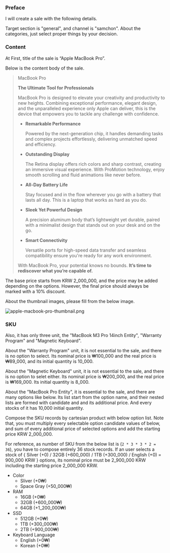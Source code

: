### Preface

I will create a sale with the following details.

Target section is "general", and  channel is "samchon". About the categories, just select proper things by your decision.

### Content

At First, title of the sale is “Apple MacBook Pro”.

Below is the content body of the sale.

> MacBook Pro
> 
> 
> **The Ultimate Tool for Professionals**
> 
> MacBook Pro is designed to elevate your creativity and productivity to new heights. Combining exceptional performance, elegant design, and the unparalleled experience only Apple can deliver, this is the device that empowers you to tackle any challenge with confidence.
> 
> - **Remarkable Performance**
>     
>     Powered by the next-generation chip, it handles demanding tasks and complex projects effortlessly, delivering unmatched speed and efficiency.
>     
> - **Outstanding Display**
>     
>     The Retina display offers rich colors and sharp contrast, creating an immersive visual experience. With ProMotion technology, enjoy smooth scrolling and fluid animations like never before.
>     
> - **All-Day Battery Life**
>     
>     Stay focused and in the flow wherever you go with a battery that lasts all day. This is a laptop that works as hard as you do.
>     
> - **Sleek Yet Powerful Design**
>     
>     A precision aluminum body that’s lightweight yet durable, paired with a minimalist design that stands out on your desk and on the go.
>     
> - **Smart Connectivity**
>     
>     Versatile ports for high-speed data transfer and seamless compatibility ensure you're ready for any work environment.
>     
> 
> With MacBook Pro, your potential knows no bounds. **It’s time to rediscover what you’re capable of.**
> 

The base price starts from KRW 2_000_000, and the price may be added depending on the options. However, the final price should always be marked with a 10% discount.

About the thumbnail images, please fill from the below image.

![apple-macbook-pro-thumbnail.png](https://store.storeimages.cdn-apple.com/8756/as-images.apple.com/is/mbp14-spaceblack-gallery1-202410?wid=4000&hei=3074&fmt=jpeg&qlt=90&.v=1729264981617)

### SKU

Also, it has only three unit, the "MacBook M3 Pro 14inch Entity", "Warranty Program" and "Magnetic Keyboard".

About the "Warranty Program" unit, it is not essential to the sale, and there is no option to select. Its nominal price is ₩100_000 and the real price is ₩89_000, and its initial quantity is 10_000.

About the "Magnetic Keyboard" unit, it is not essential to the sale, and there is no option to selet either. Its nominal price is ₩200_000, and the real price is ₩169_000. Its initial quantity is 8_000.

About the "MacBook Pro Entity", it is essential to the sale, and there are many options like below. Its list start from the option name, and their nested lists are formed with candidate and and its additional price. And every stocks of it has 10,000 initial quantity.

Compose the SKU records by cartesian product with below option list. Note that, you must multiply every selectable option candidate values of below, and sum of every additional price of selected options and add the starting price KRW 2_000_000.

For reference, as number of SKU from the below list is (`2 * 3 * 3 * 2 = 36`), you have to compose entirely 36 stock records. If an user selects a stock of { Silver (+0) / 32GB (+600_000) / 1TB (+300_000) / English (+0) = 900_000 KRW } options, its nominal price must be 2_900_000 KRW including the starting price 2_000_000 KRW.

- Color
    - Sliver (+0₩)
    - Space Gray (+50_000₩)
- RAM
    - 16GB (+0₩)
    - 32GB (+600_000₩)
    - 64GB (+1_200_000₩)
- SSD
    - 512GB (+0₩)
    - 1TB (+300_000₩)
    - 2TB (+900_000₩)
- Keyboard Language
    - English (+0₩)
    - Korean (+0₩)
